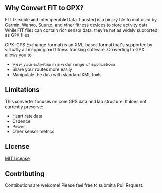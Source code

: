 ## Why Convert FIT to GPX?

FIT (Flexible and Interoperable Data Transfer) is a binary file format used by Garmin, Wahoo, Suunto, and other fitness devices to store activity data. While FIT files can contain rich sensor data, they're not as widely supported as GPX files.

GPX (GPS Exchange Format) is an XML-based format that's supported by virtually all mapping and fitness tracking software. Converting to GPX allows you to:

- View your activities in a wider range of applications
- Share your routes more easily
- Manipulate the data with standard XML tools

## Limitations

This converter focuses on core GPS data and lap structure. It does not currently preserve:
- Heart rate data
- Cadence
- Power
- Other sensor metrics

## License

[MIT License](LICENSE)

## Contributing

Contributions are welcome! Please feel free to submit a Pull Request.
